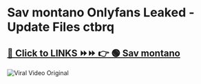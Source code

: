 
 # Sav montano Onlyfans Leaked - Update Files ctbrq

## <h2><a href="https://clipsfans.com/Sav_montano&ref=git">🔗 Click to LINKS ⏩⏩ 👉 🟢 Sav montano </a></h2>

<a href="https://clipsfans.com/Sav_montano&ref=git" rel="nofollow" data-target="animated-image.originalLink"><img src="https://i.ibb.co.com/xMMVF88/686577567.gif" alt="Viral Video Original" style="max-width: 100%; display: inline-block;" data-target="animated-image.originalImage"></a>

